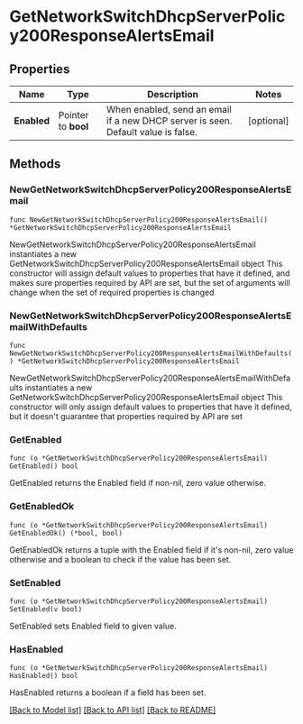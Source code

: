 # GetNetworkSwitchDhcpServerPolicy200ResponseAlertsEmail

## Properties

Name | Type | Description | Notes
------------ | ------------- | ------------- | -------------
**Enabled** | Pointer to **bool** | When enabled, send an email if a new DHCP server is seen. Default value is false. | [optional] 

## Methods

### NewGetNetworkSwitchDhcpServerPolicy200ResponseAlertsEmail

`func NewGetNetworkSwitchDhcpServerPolicy200ResponseAlertsEmail() *GetNetworkSwitchDhcpServerPolicy200ResponseAlertsEmail`

NewGetNetworkSwitchDhcpServerPolicy200ResponseAlertsEmail instantiates a new GetNetworkSwitchDhcpServerPolicy200ResponseAlertsEmail object
This constructor will assign default values to properties that have it defined,
and makes sure properties required by API are set, but the set of arguments
will change when the set of required properties is changed

### NewGetNetworkSwitchDhcpServerPolicy200ResponseAlertsEmailWithDefaults

`func NewGetNetworkSwitchDhcpServerPolicy200ResponseAlertsEmailWithDefaults() *GetNetworkSwitchDhcpServerPolicy200ResponseAlertsEmail`

NewGetNetworkSwitchDhcpServerPolicy200ResponseAlertsEmailWithDefaults instantiates a new GetNetworkSwitchDhcpServerPolicy200ResponseAlertsEmail object
This constructor will only assign default values to properties that have it defined,
but it doesn't guarantee that properties required by API are set

### GetEnabled

`func (o *GetNetworkSwitchDhcpServerPolicy200ResponseAlertsEmail) GetEnabled() bool`

GetEnabled returns the Enabled field if non-nil, zero value otherwise.

### GetEnabledOk

`func (o *GetNetworkSwitchDhcpServerPolicy200ResponseAlertsEmail) GetEnabledOk() (*bool, bool)`

GetEnabledOk returns a tuple with the Enabled field if it's non-nil, zero value otherwise
and a boolean to check if the value has been set.

### SetEnabled

`func (o *GetNetworkSwitchDhcpServerPolicy200ResponseAlertsEmail) SetEnabled(v bool)`

SetEnabled sets Enabled field to given value.

### HasEnabled

`func (o *GetNetworkSwitchDhcpServerPolicy200ResponseAlertsEmail) HasEnabled() bool`

HasEnabled returns a boolean if a field has been set.


[[Back to Model list]](../README.md#documentation-for-models) [[Back to API list]](../README.md#documentation-for-api-endpoints) [[Back to README]](../README.md)


